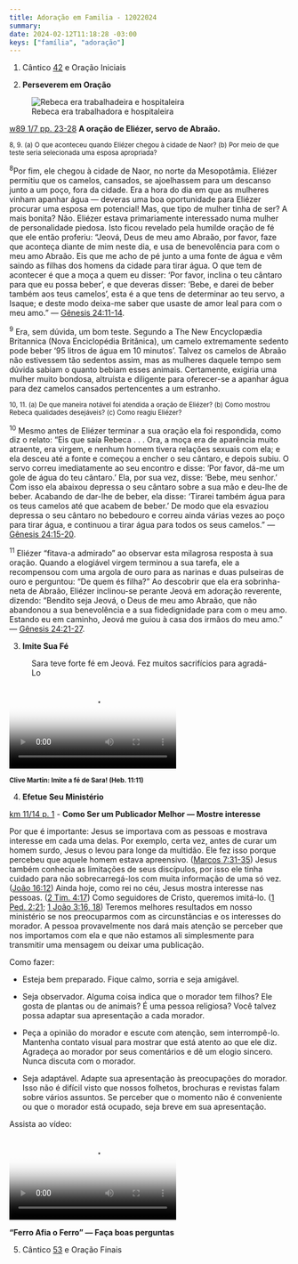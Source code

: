 ```yaml
---
title: Adoração em Familia - 12022024
summary:
date: 2024-02-12T11:18:28 -03:00
keys: ["família", "adoração"]
---
```


1. Cântico [42](https://wol.jw.org/pt/wol/d/r5/lp-t/1102016842) e Oração Iniciais

2. **Perseverem em Oração**

<figure>
    <img src="https://cms-imgp.jw-cdn.org/img/p/2016091/univ/art/2016091_univ_cnt_2_xl.jpg" alt="Rebeca era trabalhadeira e hospitaleira"/>
    <figcaption>Rebeca era trabalhadora e hospitaleira<figcaption>
</figure>

[w89 1/7 pp. 23-28](https://wol.jw.org/pt/wol/d/r5/lp-t/1989487#h=11:0-15:0) **A oração de Eliézer, servo de Abraão.**

<small>8, 9. (a) O que aconteceu quando Eliézer chegou à cidade de Naor? (b) Por meio de que teste seria selecionada uma esposa apropriada?</small>

<sup>8</sup>Por fim, ele chegou à cidade de Naor, no norte da Mesopotâmia. Eliézer permitiu que os camelos, cansados, se ajoelhassem para um descanso junto a um poço, fora da cidade. Era a hora do dia em que as mulheres vinham apanhar água — deveras uma boa oportunidade para Eliézer procurar uma esposa em potencial! Mas, que tipo de mulher tinha de ser? A mais bonita? Não. Eliézer estava primariamente interessado numa mulher de personalidade piedosa. Isto ficou revelado pela humilde oração de fé que ele então proferiu: “Jeová, Deus de meu amo Abraão, por favor, faze que aconteça diante de mim neste dia, e usa de benevolência para com o meu amo Abraão. Eis que me acho de pé junto a uma fonte de água e vêm saindo as filhas dos homens da cidade para tirar água. O que tem de acontecer é que a moça a quem eu disser: ‘Por favor, inclina o teu cântaro para que eu possa beber’, e que deveras disser: ‘Bebe, e darei de beber também aos teus camelos’, esta é a que tens de determinar ao teu servo, a Isaque; e deste modo deixa-me saber que usaste de amor leal para com o meu amo.” — [Gênesis 24:11-14](https://wol.jw.org/pt/wol/b/r5/lp-t/nwtsty/1/24#s=14&study=discover&v=1:24:11-1:24:14).

<sup>9</sup> Era, sem dúvida, um bom teste. Segundo a The New Encyclopædia Britannica (Nova Enciclopédia Britânica), um camelo extremamente sedento pode beber ‘95 litros de água em 10 minutos’. Talvez os camelos de Abraão não estivessem tão sedentos assim, mas as mulheres daquele tempo sem dúvida sabiam o quanto bebiam esses animais. Certamente, exigiria uma mulher muito bondosa, altruísta e diligente para oferecer-se a apanhar água para dez camelos cansados pertencentes a um estranho.

<small>10, 11. (a) De que maneira notável foi atendida a oração de Eliézer? (b) Como mostrou Rebeca qualidades desejáveis? (c) Como reagiu Eliézer?</small>

<sup>10</sup> Mesmo antes de Eliézer terminar a sua oração ela foi respondida, como diz o relato: “Eis que saía Rebeca . . . Ora, a moça era de aparência muito atraente, era virgem, e nenhum homem tivera relações sexuais com ela; e ela desceu até a fonte e começou a encher o seu cântaro, e depois subiu. O servo correu imediatamente ao seu encontro e disse: ‘Por favor, dá-me um gole de água do teu cântaro.’ Ela, por sua vez, disse: ‘Bebe, meu senhor.’ Com isso ela abaixou depressa o seu cântaro sobre a sua mão e deu-lhe de beber. Acabando de dar-lhe de beber, ela disse: ‘Tirarei também água para os teus camelos até que acabem de beber.’ De modo que ela esvaziou depressa o seu cântaro no bebedouro e correu ainda várias vezes ao poço para tirar água, e continuou a tirar água para todos os seus camelos.” — [Gênesis 24:15-20](https://wol.jw.org/pt/wol/b/r5/lp-t/nwtsty/1/24#s=14&study=discover&v=1:24:15-1:24:20).

<sup>11</sup> Eliézer “fitava-a admirado” ao observar esta milagrosa resposta à sua oração. Quando a elogiável virgem terminou a sua tarefa, ele a recompensou com uma argola de ouro para as narinas e duas pulseiras de ouro e perguntou: “De quem és filha?” Ao descobrir que ela era sobrinha-neta de Abraão, Eliézer inclinou-se perante Jeová em adoração reverente, dizendo: “Bendito seja Jeová, o Deus de meu amo Abraão, que não abandonou a sua benevolência e a sua fidedignidade para com o meu amo. Estando eu em caminho, Jeová me guiou à casa dos irmãos do meu amo.” — [Gênesis 24:21-27](https://wol.jw.org/pt/wol/b/r5/lp-t/nwtsty/1/24#s=14&study=discover&v=1:24:21-1:24:27).

3. **Imite Sua Fé**

<figure>
    <img src="https://cms-imgp.jw-cdn.org/img/p/2017172/univ/art/2017172_univ_lsr_xl.jpg
    " alt="">
    <figcaption>Sara teve forte fé em Jeová. Fez muitos sacrifícios para agradá-Lo<figcaption>
</figure>

<video poster="https://cms-imgp.jw-cdn.org/img/p/jwb-100/univ/art/jwb-100_univ_wss_20_lg.jpg" controls>
    <source src="https://download-a.akamaihd.net/files/media_publication/f5/jwb-100_T_20_r480P.mp4">
</video>

**<small>Clive Martin: Imite a fé de Sara! (Heb. 11:11)</small>**

4. **Efetue Seu Ministério**

[km 11/14 p. 1](https://wol.jw.org/pt/wol/d/r5/lp-t/202014401#h=1:0-12:0) - **Como Ser um Publicador Melhor — Mostre interesse**

Por que é importante: Jesus se importava com as pessoas e mostrava interesse em cada uma delas. Por exemplo, certa vez, antes de curar um homem surdo, Jesus o levou para longe da multidão. Ele fez isso porque percebeu que aquele homem estava apreensivo. ([Marcos 7:31-35](https://wol.jw.org/pt/wol/b/r5/lp-t/nwtsty/41/7#v=41:7:31-41:7:35)) Jesus também conhecia as limitações de seus discípulos, por isso ele tinha cuidado para não sobrecarregá-los com muita informação de uma só vez. ([João 16:12](https://wol.jw.org/pt/wol/b/r5/lp-t/nwtsty/43/16#study=discover&v=43:16:12)) Ainda hoje, como rei no céu, Jesus mostra interesse nas pessoas. ([2 Tim. 4:17](https://wol.jw.org/pt/wol/b/r5/lp-t/nwtsty/55/4#study=discover&v=55:4:17)) Como seguidores de Cristo, queremos imitá-lo. ([1 Ped. 2:21](https://wol.jw.org/pt/wol/b/r5/lp-t/nwtsty/60/2#study=discover&v=60:2:21); [1 João 3:16, 18](https://wol.jw.org/pt/wol/b/r5/lp-t/nwtsty/62/3#study=discover&v=62:3:16)) Teremos melhores resultados em nosso ministério se nos preocuparmos com as circunstâncias e os interesses do morador. A pessoa provavelmente nos dará mais atenção se perceber que nos importamos com ela e que não estamos ali simplesmente para transmitir uma mensagem ou deixar uma publicação.

Como fazer:

- Esteja bem preparado. Fique calmo, sorria e seja amigável.

- Seja observador. Alguma coisa indica que o morador tem filhos? Ele gosta de plantas ou de animais? É uma pessoa religiosa? Você talvez possa adaptar sua apresentação a cada morador.

- Peça a opinião do morador e escute com atenção, sem interrompê-lo. Mantenha contato visual para mostrar que está atento ao que ele diz. Agradeça ao morador por seus comentários e dê um elogio sincero. Nunca discuta com o morador.

- Seja adaptável. Adapte sua apresentação às preocupações do morador. Isso não é difícil visto que nossos folhetos, brochuras e revistas falam sobre vários assuntos. Se perceber que o momento não é conveniente ou que o morador está ocupado, seja breve em sua apresentação.

Assista ao vídeo:

<video poster="https://assetsnffrgf-a.akamaihd.net/assets/m/jwb-093/univ/art/jwb-093_univ_wss_08_lg.jpg" controls>
    <source src="https://download-a.akamaihd.net/files/media_publication/45/jwb-093_T_08_r480P.mp4">
</video>

**“Ferro Afia o Ferro” — Faça boas perguntas**

5. Cântico [53](https://wol.jw.org/pt/wol/d/r5/lp-t/1102016853) e Oração Finais
